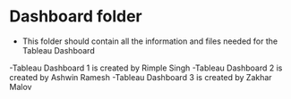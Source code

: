 # Dashboard folder

- This folder should contain all the information and files needed for the Tableau Dashboard

-Tableau Dashboard 1 is created by Rimple Singh 
-Tableau Dashboard 2 is created by Ashwin Ramesh 
-Tableau Dashboard 3 is created by Zakhar Malov
